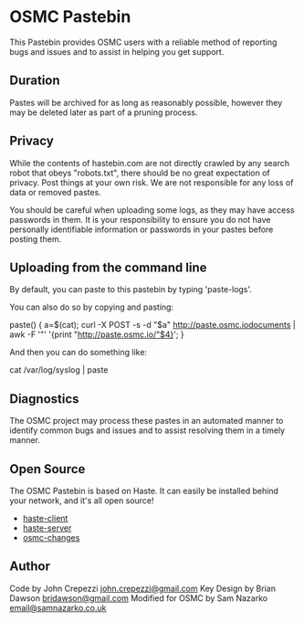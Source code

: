 # OSMC Pastebin

This Pastebin provides OSMC users with a reliable method of reporting bugs and issues and to assist in helping you get support.

## Duration

Pastes will be archived for as long as reasonably possible, however they may be deleted later as part of a pruning process. 

## Privacy

While the contents of hastebin.com are not directly crawled by any search robot
that obeys "robots.txt", there should be no great expectation of privacy.  Post
things at your own risk. We are not responsible for any loss of data or removed
pastes.

You should be careful when uploading some logs, as they may have access passwords
in them. It is your responsibility to ensure you do not have personally identifiable
information or passwords in your pastes before posting them.

## Uploading from the command line

By default, you can paste to this pastebin by typing 'paste-logs'.

You can also do so by copying and pasting:

paste() { a=$(cat); curl -X POST -s -d "$a" http://paste.osmc.iodocuments | awk -F '"' '{print "http://paste.osmc.io/"$4}'; }

And then you can do something like:

cat /var/log/syslog | paste

## Diagnostics

The OSMC project may process these pastes in an automated manner to identify common bugs and issues and
to assist resolving them in a timely manner. 

## Open Source

The OSMC Pastebin is based on Haste. It can easily be installed behind your network, and it's all open source!

* [haste-client](https://github.com/seejohnrun/haste-client)
* [haste-server](https://github.com/seejohnrun/haste-server)
* [osmc-changes](https://github.com/samnazarko/haste-server)

## Author

Code by John Crepezzi <john.crepezzi@gmail.com>
Key Design by Brian Dawson <bridawson@gmail.com>
Modified for OSMC by Sam Nazarko <email@samnazarko.co.uk>
